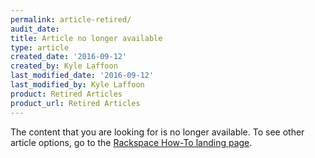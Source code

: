 ```yaml
---
permalink: article-retired/
audit_date:
title: Article no longer available
type: article
created_date: '2016-09-12'
created_by: Kyle Laffoon
last_modified_date: '2016-09-12'
last_modified_by: Kyle Laffoon
product: Retired Articles
product_url: Retired Articles
---
```


The content that you are looking for is no longer available. To see other
article options, go to the [Rackspace How-To landing page](/how-to/). 
